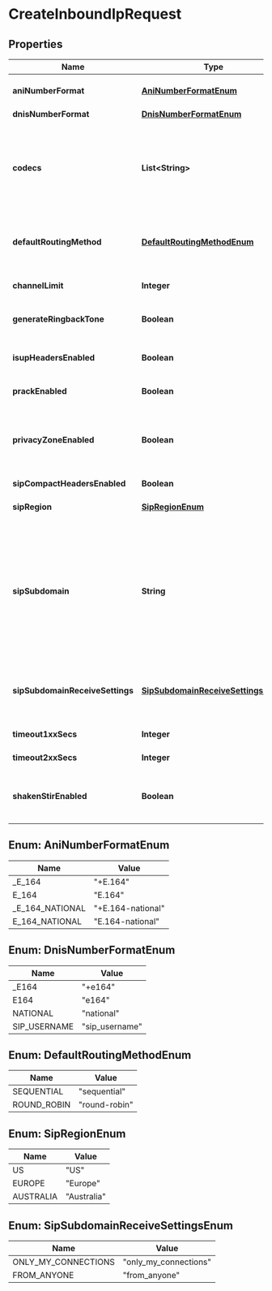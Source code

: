 

# CreateInboundIpRequest


## Properties

| Name | Type | Description | Notes |
|------------ | ------------- | ------------- | -------------|
|**aniNumberFormat** | [**AniNumberFormatEnum**](#AniNumberFormatEnum) | This setting allows you to set the format with which the caller&#39;s number (ANI) is sent for inbound phone calls. |  [optional] |
|**dnisNumberFormat** | [**DnisNumberFormatEnum**](#DnisNumberFormatEnum) |  |  [optional] |
|**codecs** | **List&lt;String&gt;** | Defines the list of codecs that Telnyx will send for inbound calls to a specific number on your portal account, in priority order. This only works when the Connection the number is assigned to uses Media Handling mode: default. OPUS and H.264 codecs are available only when using TCP or TLS transport for SIP. |  [optional] |
|**defaultRoutingMethod** | [**DefaultRoutingMethodEnum**](#DefaultRoutingMethodEnum) | Default routing method to be used when a number is associated with the connection. Must be one of the routing method types or left blank, other values are not allowed. |  [optional] |
|**channelLimit** | **Integer** | When set, this will limit the total number of inbound calls to phone numbers associated with this connection. |  [optional] |
|**generateRingbackTone** | **Boolean** | Generate ringback tone through 183 session progress message with early media. |  [optional] |
|**isupHeadersEnabled** | **Boolean** | When set, inbound phone calls will receive ISUP parameters via SIP headers. (Only when available and only when using TCP or TLS transport.) |  [optional] |
|**prackEnabled** | **Boolean** | Enable PRACK messages as defined in RFC3262. |  [optional] |
|**privacyZoneEnabled** | **Boolean** | By default, Telnyx does not send caller-id information when the caller has chosen to hide this information. When this option is enabled, Telnyx will send the SIP header Privacy:id plus the caller-id information so that the receiver side can choose when to hide it. |  [optional] |
|**sipCompactHeadersEnabled** | **Boolean** | Defaults to true. |  [optional] |
|**sipRegion** | [**SipRegionEnum**](#SipRegionEnum) | Selects which &#x60;sip_region&#x60; to receive inbound calls from. If null, the default region (US) will be used. |  [optional] |
|**sipSubdomain** | **String** | Specifies a subdomain that can be used to receive Inbound calls to a Connection, in the same way a phone number is used, from a SIP endpoint. Example: the subdomain \&quot;example.sip.telnyx.com\&quot; can be called from any SIP endpoint by using the SIP URI \&quot;sip:@example.sip.telnyx.com\&quot; where the user part can be any alphanumeric value. Please note TLS encrypted calls are not allowed for subdomain calls. |  [optional] |
|**sipSubdomainReceiveSettings** | [**SipSubdomainReceiveSettingsEnum**](#SipSubdomainReceiveSettingsEnum) | This option can be enabled to receive calls from: \&quot;Anyone\&quot; (any SIP endpoint in the public Internet) or \&quot;Only my connections\&quot; (any connection assigned to the same Telnyx user). |  [optional] |
|**timeout1xxSecs** | **Integer** | Time(sec) before aborting if connection is not made. |  [optional] |
|**timeout2xxSecs** | **Integer** | Time(sec) before aborting if call is unanswered (min: 1, max: 600). |  [optional] |
|**shakenStirEnabled** | **Boolean** | When enabled the SIP Connection will receive the Identity header with Shaken/Stir data in the SIP INVITE message of inbound calls, even when using UDP transport. |  [optional] |



## Enum: AniNumberFormatEnum

| Name | Value |
|---- | -----|
| _E_164 | &quot;+E.164&quot; |
| E_164 | &quot;E.164&quot; |
| _E_164_NATIONAL | &quot;+E.164-national&quot; |
| E_164_NATIONAL | &quot;E.164-national&quot; |



## Enum: DnisNumberFormatEnum

| Name | Value |
|---- | -----|
| _E164 | &quot;+e164&quot; |
| E164 | &quot;e164&quot; |
| NATIONAL | &quot;national&quot; |
| SIP_USERNAME | &quot;sip_username&quot; |



## Enum: DefaultRoutingMethodEnum

| Name | Value |
|---- | -----|
| SEQUENTIAL | &quot;sequential&quot; |
| ROUND_ROBIN | &quot;round-robin&quot; |



## Enum: SipRegionEnum

| Name | Value |
|---- | -----|
| US | &quot;US&quot; |
| EUROPE | &quot;Europe&quot; |
| AUSTRALIA | &quot;Australia&quot; |



## Enum: SipSubdomainReceiveSettingsEnum

| Name | Value |
|---- | -----|
| ONLY_MY_CONNECTIONS | &quot;only_my_connections&quot; |
| FROM_ANYONE | &quot;from_anyone&quot; |



